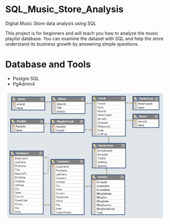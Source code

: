 # SQL_Music_Store_Analysis
Digital Music Store data analysis using SQL

This project is for beginners and will teach you how to analyze the music playlist database. You can examine the dataset with SQL and help the store understand its business growth by answering simple questions.

# Database and Tools

+ Postgre SQL
+ PgAdmin4

![MusicDatabaseSchema](https://github.com/sunilchoppale/SQL_Music_Store_Analysis/blob/main/MusicDatabaseSchema.png)
